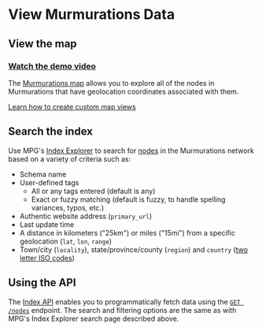 # View Murmurations Data

## View the map

### [Watch the demo video](https://player.vimeo.com/video/791872327)

The [Murmurations map](https://map.murmurations.network/) allows you to explore all of the nodes in Murmurations that have geolocation coordinates associated with them.

[Learn how to create custom map views](/guides/map.md)

## Search the index

Use MPG's [Index Explorer](https://test-tools.murmurations.network/index-explorer) to search for [nodes](/about/common-terms.md) in the Murmurations network based on a variety of criteria such as:

- Schema name
- User-defined tags
  - All or any tags entered (default is any)
  - Exact or fuzzy matching (default is fuzzy, to handle spelling variances, typos, etc.)
- Authentic website address (`primary_url`)
- Last update time
- A distance in kilometers ("25km") or miles ("15mi") from a specific geolocation (`lat`, `lon`, `range`)
- Town/city (`locality`), state/province/county (`region`) and `country` ([two letter ISO codes](https://en.wikipedia.org/wiki/ISO_3166-1_alpha-2))

## Using the API

The [Index API](/developers/index-api.md) enables you to programmatically fetch data using the [`GET /nodes`](https://app.swaggerhub.com/apis-docs/MurmurationsNetwork/IndexAPI/2.0.0#/Aggregator%20Endpoints/get_nodes) endpoint. The search and filtering options are the same as with MPG's Index Explorer search page described above.
